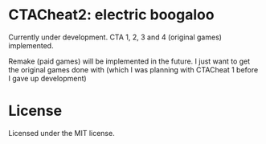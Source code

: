 # CTACheat2: electric boogaloo
Currently under development. CTA 1, 2, 3 and 4 (original games) implemented.

Remake (paid games) will be implemented in the future. I just want to get the original games done with (which I was planning with CTACheat 1 before I gave up development)

# License
Licensed under the MIT license.
